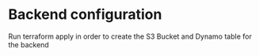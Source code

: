 # Backend configuration

Run terraform apply in order to create the S3 Bucket and Dynamo table for the backend